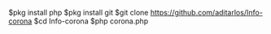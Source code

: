 $pkg install php
$pkg install git
$git clone https://github.com/aditarlos/Info-corona
$cd Info-corona
$php corona.php

